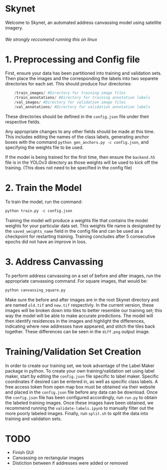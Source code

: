 # Skynet
Welcome to Skynet, an automated address canvassing model using satellite imagery.
###### We strongly reccomend running this on linux

# 1. Preprocessing and Config file
First, ensure your data has been partitioned into training and validation sets. Then place the images and the corresponding the labels into two separete directories for each set. This should produce four directories: 
```python
    /train_images/ #Directory for training image files
    /train_annotations/ #Directory for training annotation labels
    /val_images/ #Directory for validation image files
    /val_annotations/ #Directory for validation annotation labels
```
These directories should be defined in the ```config.json``` file under their respective fields. 

Any appropriate changes to any other fields should be made at this time. This includes editing the names of the 
class labels, generating anchor boxes with the command ```python gen_anchors.py -c config.json```, and specifying the weights file to be used. 

If the model is being trained for the first time, then ensure the ```backend.h5``` file is in the YOLOv3 directory as those
weights will be used to kick off the training. (This does not need to be specified in the config file) 

# 2. Train the Model
To train the model, run the command:

```python 
python train.py -c config.json
```

Training the model will produce a weights file that contains the model weights for your particular data set. 
This weights file name is designated by the ```saved_weights_name``` field in the config file and can be used
as a checkpoint for restarting training. Training concludes after 5 consecutive epochs did not have an improve in loss. 

# 3. Address Canvassing 
To perform address canvassing on a set of before and after images, run the appropriate canvassing command. For square images, that would be:

```python
python canvassing_square.py
```
Make sure the before and after images are in the root Skynet directory and are named ```old.tif``` and ```new.tif``` respectivly. In the current version, these images will be broken down into tiles to better resemble our training set; this way the model will be able to make accurate predictions. The model will then identify residences in the images and highlight the differences, indicating where new addresses have appeared, and stitch the tiles back together. These differences can be seen in the ```diff.png``` output image.  


# Training/Validation Set Creation
In order to create our training set, we took advantage of the Label Maker package in python. To create your own training/validation 
set using label maker, start by editing the ```config.json``` file specific to label maker. Specific coordinates if desired can be entered in, as well as specific class labels. A free access token from open map box must be obtained via their website and placed in the ```config.json``` file before any data can be download. Once the ```config.json``` file has been configured accordingly, run ```run.py``` to obtain the labeled training images. Once these images have been obtained, we recommend running the ```validate-labels.ipynb``` to manually filter out the more poorly labeled images. Finally, run ```split.sh``` to split the data into training and validation sets. 

# TODO 
+ Finish GUI
+ Canvassing on rectangular images
+ Distiction between if addresses were added or removed

